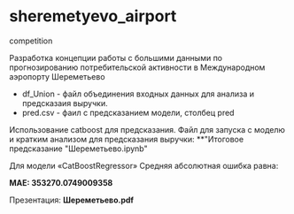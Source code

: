 # sheremetyevo_airport
competition

Разработка концепции работы с большими данными по прогнозированию потребительской активности в Международном аэропорту Шереметьево

- df_Union - файл объединения входных данных для анализа и предсказаия выручки.
- pred.csv - фаил с предсказанием модели, столбец pred

Использование catboost для предсказания.
Файл для запуска с моделю и кратким анализом для предсказания выручки: **"Итоговое предсказание "Шереметьево.ipynb"

Для модели «CatBoostRegressor» Средняя абсолютная ошибка равна:

**MAE: 353270.0749009358**

Презентация: **Шереметьево.pdf**

